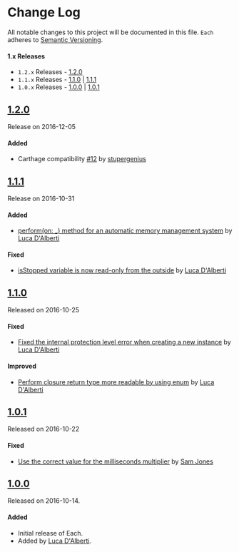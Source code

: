 # Change Log
All notable changes to this project will be documented in this file.
`Each` adheres to [Semantic Versioning](http://semver.org/).

#### 1.x Releases
- `1.2.x` Releases - [1.2.0](#120)
- `1.1.x` Releases - [1.1.0](#110) | [1.1.1](#111)
- `1.0.x` Releases - [1.0.0](#100) | [1.0.1](#101)

## [1.2.0](https://github.com/dalu93/Each/releases/tag/1.2.0)
Release on 2016-12-05

#### Added
- Carthage compatibility [#12](https://github.com/dalu93/Each/pull/12) by [stupergenius](https://github.com/stupergenius)

## [1.1.1](https://github.com/dalu93/Each/releases/tag/1.1.1)
Release on 2016-10-31

#### Added
- [perform(on: _) method for an automatic memory management system](https://github.com/dalu93/Each/pull/9) by [Luca D'Alberti](https://github.com/dalu93)

#### Fixed
- [isStopped variable is now read-only from the outside](https://github.com/dalu93/Each/commit/47b68658ef11b7642c8e34584ecf6ed328c5ceaa) by [Luca D'Alberti](https://github.com/dalu93) 

## [1.1.0](https://github.com/dalu93/Each/releases/tag/1.1.0)
Released on 2016-10-25

#### Fixed
- [Fixed the internal protection level error when creating a new instance](https://github.com/dalu93/Each/issues/8) by [Luca D'Alberti](https://github.com/dalu93)

#### Improved
- [Perform closure return type more readable by using enum](https://github.com/dalu93/Each/pull/7) by [Luca D'Alberti](https://github.com/dalu93)

## [1.0.1](https://github.com/dalu93/Each/releases/tag/1.0.1)
Released on 2016-10-22

#### Fixed
- [Use the correct value for the milliseconds multiplier](https://github.com/dalu93/Each/pull/3) by [Sam Jones](https://github.com/sjoness)

## [1.0.0](https://github.com/dalu93/Each/releases/tag/1.0.0)
Released on 2016-10-14.

#### Added
- Initial release of Each.
- Added by [Luca D'Alberti](https://github.com/dalu93).
